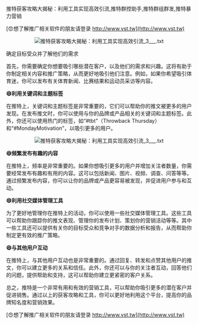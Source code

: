 推特获客攻略大揭秘：利用工具实现高效引流,推特群控助手,推特群组群发,推特暴力营销

[😍想了解推广相关软件的朋友请登录 http://www.vst.tw](http://www.vst.tw)

 <center><img src="https://vst.tw/MP4/tuiguang/png/0.png" alt="推特获客攻略大揭秘：利用工具实现高效引流_3___.txt"></center>

确定目标受众并了解他们的需求

首先，你需要确定你想要吸引哪些潜在客户，以及他们的需求和兴趣。这将有助于你制定相关内容和推广策略，从而更好地吸引他们注意。例如，如果你希望吸引体育迷，你可以发布有关体育新闻、比赛结果和运动员采访等内容。

**😄利用关键词和主题标签**

在推特上，关键词和主题标签是非常重要的，它们可以帮助你的推文被更多的用户发现。在发布推文时，你可以使用与你的品牌或产品相关的关键词和主题标签。此外，你还可以使用热门的标签，如“#tbt”（Throwback Thursday）和“#MondayMotivation”，以吸引更多的用户。

 <center><img src="https://vst.tw/MP4/tuiguang/png/0.png" alt="推特获客攻略大揭秘：利用工具实现高效引流_3___.txt"></center>

**😄频繁发布有趣的内容**

在推特上，频率是非常重要的。如果你想吸引更多的用户并增加关注者数量，你需要经常发布有趣和有用的内容。这可以包括新闻、图片、视频、调查、问答等等。通过频繁发布内容，你可以让你的品牌或产品更容易被发现，并促进用户参与和互动。

**😄利用社交媒体管理工具**

为了更好地管理你在推特上的活动，你可以使用一些社交媒体管理工具。这些工具可以帮助你跟踪你的推文表现、管理你的发布计划、策划你的营销活动等等。其中一些工具还可以提供有关你的目标受众和竞争对手的数据分析和报告，从而帮助你制定更有效的推广策略。

**😄与其他用户互动**

在推特上，与其他用户互动也是非常重要的。通过回复、转发和点赞其他用户的推文，你可以建立更多的关系和信任。此外，你还可以与你的关注者互动，回答他们的问题，提供帮助和支持，这可以帮助你建立更紧密的客户关系。

总之，推特是一个非常有用和有效的营销工具，可以帮助你吸引更多的潜在客户并促进销售。通过以上的获客攻略和工具，你可以更好地利用这个平台，提高你的品牌知名度和营销效果。

[😍想了解推广相关软件的朋友请登录 http://www.vst.tw](http://www.vst.tw)



